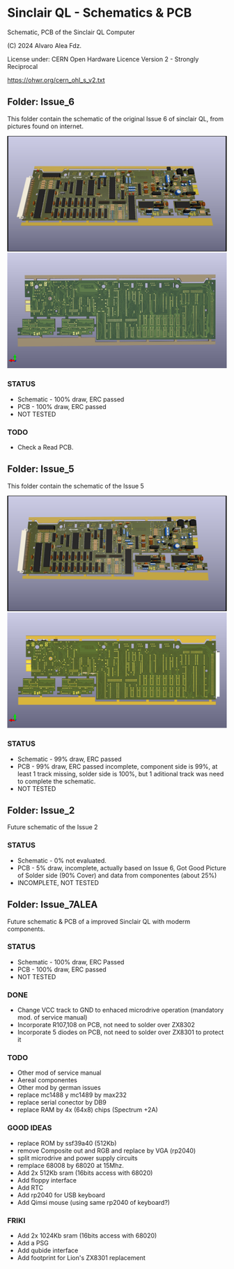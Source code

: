 # Sinclair QL - Schematics & PCB
Schematic, PCB of the Sinclair QL Computer

(C) 2024 Alvaro Alea Fdz.

License under: CERN Open Hardware Licence Version 2 - Strongly Reciprocal

https://ohwr.org/cern_ohl_s_v2.txt

## Folder: Issue_6
This folder contain the schematic of the original Issue 6 of sinclair QL, from pictures found on internet.

![My image](Issue_6/Issue_6_C.png)
![My image](Issue_6/Issue_6_S.png)

### STATUS
- Schematic - 100% draw, ERC passed
- PCB - 100% draw, ERC passed
- NOT TESTED

### TODO
- Check a Read PCB.

## Folder: Issue_5
This folder contain the schematic of the Issue 5

![My image](Issue_5/Issue_5_C.png)
![My image](Issue_5/Issue_5_S.png)

### STATUS
- Schematic - 99% draw, ERC passed
- PCB - 99% draw, ERC passed incomplete, component side is 99%, at least 1 track missing, solder side is 100%, but 1 aditional track was need to complete the schematic.
- NOT TESTED

## Folder: Issue_2
Future schematic of the Issue 2

### STATUS
- Schematic - 0% not evaluated.
- PCB - 5% draw, incomplete, actually based on Issue 6, Got Good Picture of Solder side (90% Cover) and data from componentes (about 25%)
- INCOMPLETE, NOT TESTED

## Folder: Issue_7ALEA
Future schematic & PCB of a improved Sinclair QL with moderm components.

### STATUS
- Schematic - 100% draw, ERC Passed
- PCB - 100% draw, ERC passed
- NOT TESTED

### DONE
- Change VCC track to GND to enhaced microdrive operation (mandatory mod. of service manual)
- Incorporate R107,108 on PCB, not need to solder over ZX8302
- Incorporate 5 diodes on PCB, not need to solder over ZX8301 to protect it

### TODO
- Other mod of service manual
- Aereal componentes
- Other mod by german issues
- replace mc1488 y mc1489 by max232
- replace serial conector by  DB9
- replace RAM by 4x (64x8) chips (Spectrum +2A)

### GOOD IDEAS
- replace ROM by ssf39a40 (512Kb)
- remove Composite out and RGB and replace by VGA (rp2040)
- split microdrive and power supply circuits
- remplace 68008 by 68020 at 15Mhz.
- Add 2x 512Kb sram (16bits access with 68020)
- Add floppy interface
- Add RTC
- Add rp2040 for USB keyboard
- Add Qimsi mouse (using same rp2040 of keyboard?)

### FRIKI
- Add 2x 1024Kb sram (16bits access with 68020)
- Add a PSG
- Add qubide interface
- Add footprint for Lion's ZX8301 replacement
